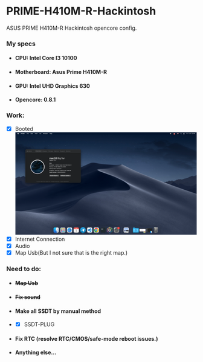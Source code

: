 # PRIME-H410M-R-Hackintosh
ASUS PRIME H410M-R Hackintosh opencore config.

### **My specs**
* #### **CPU:** Intel Core I3 10100
* #### **Motherboard:** Asus Prime H410M-R
* #### **GPU:** Intel UHD Graphics 630
* #### **Opencore:** 0.8.1
 
  
### **Work:**
* [x] Booted
![Screenshot](./Readme_sources/Screenshot.png)
* [x] Internet Connection
* [x] Audio
* [x] Map Usb(But I not sure that is the right map.)

### **Need to do:**
- ####  ~~Map Usb~~
- #### ~~Fix sound~~
- ####  Make all SSDT by manual method
- * [x] SSDT-PLUG
- #### Fix RTC (resolve RTC/CMOS/safe-mode reboot issues.)
- #### Anything else...